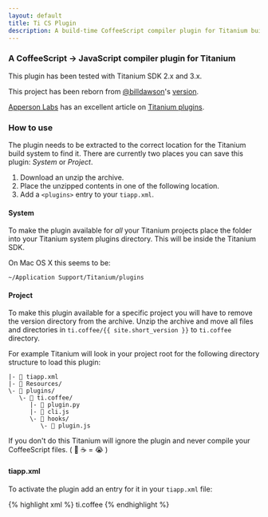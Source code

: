 ```yaml
---
layout: default
title: Ti CS Plugin
description: A build-time CoffeeScript compiler plugin for Titanium build scripts - Reborn
---
```

### <a name="a-coffeescript---javascript-compiler-plugin-for-titanium" class="anchor" href="#a-coffeescript---javascript-compiler-plugin-for-titanium"><span class="octicon octicon-link"></span></a>A CoffeeScript -&gt; JavaScript compiler plugin for Titanium

This plugin has been tested with Titanium SDK 2.x and 3.x.

This project has been reborn from <a href="https://github.com/billdawson" class="user-mention">@billdawson</a>'s [version](https://github.com/billdawson/ti_coffee_plugin).

[Apperson Labs](http://appersonlabs.com/) has an excellent article on [Titanium plugins](http://appersonlabs.com/2013/04/12/titanium-build-plugins-in-sdk-3-x-x/#.UgGgyGT73Nt).

### <a name="how-to-use" class="anchor" href="#how-to-use"><span class="octicon octicon-link"></span></a>How to use

The plugin needs to be extracted to the correct location for the Titanium build system to find it. There are currently two places you can save this plugin: *System* or *Project*.

1. Download an unzip the archive.
2. Place the unzipped contents in one of the following location.
3. Add a `<plugins>` entry to your `tiapp.xml`.

#### System

To make the plugin available for *all* your Titanium projects place the folder into your Titanium system plugins directory. This will be inside the Titanium SDK.

On Mac OS X this seems to be:

    ~/Application Support/Titanium/plugins

#### Project

To make this plugin available for a specific project you will have to remove the version directory from the archive. Unzip the archive and move all files and directories in `ti.coffee/{{ site.short_version }}` to `ti.coffee` directory.

For example Titanium will look in your project root for the following directory structure to load this plugin:

    |- 📄 tiapp.xml
    |- 📂 Resources/
    \- 📂 plugins/
       \- 📂 ti.coffee/
          |- 📄 plugin.py
          |- 📄 cli.js
          \- 📂 hooks/
             \- 📄 plugin.js

If you don't do this Titanium will ignore the plugin and never compile your CoffeeScript files.
<nobr>( 🚫 ☕  = 😭 )</nobr>

#### tiapp.xml

To activate the plugin add an entry for it in your `tiapp.xml` file:

{% highlight xml %}
<plugins>
  <plugin version="{{ site.short_version }}">ti.coffee</plugin>
</plugins>
{% endhighlight %}
